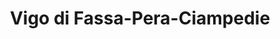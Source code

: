 ---
name: Vigo di Fassa
title: Vigo di Fassa-Pera-Ciampedie
region: Trentino-Alto Adige
country: Italia
group: Val di Fassa
---